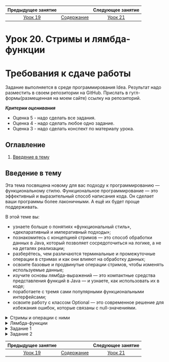    Предыдущее занятие   |         &nbsp;          |   Следующее занятие    
:----------------------:|:-----------------------:|:----------------------:
 [Урок 19](LESSON19.MD) | [Содержание](README.MD) | [Урок 21](LESSON21.MD)


# Урок 20. Стримы и лямбда-функции

# Требования к сдаче работы

Задание выполняется в среде программирования Idea. Результат надо разместить в своем репозитории на GitHub.
Прислать в гугл-формы(размещенная на моем сайте) ссылку на репозиторий.

***Критерии оценивания***

* Оценка 5 - надо сделать все задания.
* Оценка 4 - надо сделать любое одно задание.
* Оценка 3 - надо сделать конспект по материалу урока.

## Оглавление

1. [Введение в тему](#введение-в-тему)

## Введение в тему

Эта тема посвящена новому для вас подходу к программированию — функциональному стилю. 
Функциональное программирование — это эффективный и выразительный способ написания кода. 
Он сделает ваши программы более лаконичными. А ещё их будет проще поддерживать.

В этой теме вы:

* узнаете больше о понятиях «функциональный стиль», «декларативный и императивный подходы»;
* познакомитесь с концепцией стримов — это способ обработки данных в Java, который позволяет сосредоточиться на логике, а не на деталях реализации;
* разберётесь, чем различаются терминальные и промежуточные операции в стримах и как они влияют на обработку данных;
* освоите базовые и продвинутые операции стримов, чтобы изменять используемые данные;
* изучите основы лямбда-выражений — это компактные средства представления функций в Java — и узнаете, как использовать их в коде;
* поработаете с тремя сами популярными функциональными интерфейсами;
* освоите работу с классом Optional — это современное решение для избежания ошибок, которые связаны с null-значениями.

<details>

<summary>
Стримы и операции с ними
</summary>

## Стримы и операции с ними

Java — сложный современный язык, который предоставляет множество инструментов для решения одних и тех же задач.
Их изучение — это непрерывный процесс, вы постоянно будете встречаться всё с новыми и новыми способами оптимизировать код. 
О некоторых из них пойдёт речь в этой теме. 

### Преобразование потока объектов

Возьмём распространённую задачу — получить список объектов и преобразовать каждый
из них по заданному правилу. В качестве объектов выступят строки с путями файлов в файловой системе.
Для каждого из путей нужно оставить только имя файла.
Вот как это можно сделать с помощью цикла.

```java
import java.nio.file.Paths;
import java.util.ArrayList;
import java.util.List;

public class FilePathProcessor {

    public List<String> processFilePaths(List<String> paths) {
        List<String> result = new ArrayList<>();

        //проходим циклом по всем путям файлов
        for (String path: paths) {
            //для каждого пути получаем имя файла и добавляем его в итоговый список
            String fileName = Paths.get(path).getFileName().toString();
            result.add(fileName);
        }

        return result;
    }

    public static void main(String[] args) {
        List<String> paths = new ArrayList<>();
        paths.add("/home/bigbrother/docs/hide.txt");
        paths.add("hide.txt");
        paths.add("file3.tmp");
        paths.add("/home/bigbrother/downloads/movie.mp4");
        paths.add("/home/bigbrother/downloads/java_book.pdf");

        FilePathProcessor processor = new FilePathProcessor();
        List<String> processedPaths = processor.processFilePaths(paths);
        for (String newPath: processedPaths) {
            System.out.println(newPath);
        }
    }
}
```

![img.png](img.png)

Но такие задачи имеют тенденцию усложняться! Представьте, что нужно дополнительно исключить из вывода все строки, 
имеющие `расширение .tmp`. Дополнительно требуется переименовать файлы с именем `hide` в `very_secret_file`. 

Для лучшей читаемости модификацию имени файла и проверку условия вынесем в отдельные методы. Вот что получится.

```java
import java.nio.file.Paths;
import java.util.ArrayList;
import java.util.List;

public class FilePathProcessor {

    public List<String> processFilePaths(List<String> paths) {
        List<String> result = new ArrayList<>();
        //проходим циклом по всем путям файлов
        for (String path: paths) {
            //проверяем, что файл не имеет расширения .tmp
            if (!isTempFile(path)) {
                //получаем имя файла из его пути
                String fileName = getFileName(path);
                //переименовываем файлы с именем hide
                fileName = renameSecretFiles(fileName);
                result.add(fileName);
            }
        }

        return result;
    }

    private String getFileName(String filePath) {
        return Paths.get(filePath).getFileName().toString();
    }

    private String renameSecretFiles(String fileName) {
        if (fileName.startsWith("hide")) {
            return fileName.replace("hide", "very_secret_file");
        } else {
            return fileName;
        }
    }

    private boolean isTempFile(String fileName) {
        return fileName.endsWith(".tmp");
    }

    public static void main(String[] args) {
        List<String> paths = new ArrayList<>();
        paths.add("/home/bigbrother/docs/hide.txt");
        paths.add("hide.txt");
        paths.add("file3.tmp");
        paths.add("/home/bigbrother/downloads/movie.mp4");
        paths.add("/home/bigbrother/downloads/java_book.pdf");

        FilePathProcessor processor = new FilePathProcessor();
        List<String> processedPaths = processor.processFilePaths(paths);
        for (String newPath: processedPaths) {
            System.out.println(newPath);
        }
    }
}
```

![img_1.png](img_1.png)

Хоть мы и пытались не усложнять код, он всё равно стал длиннее и запутаннее. Если потребуется добавить новые трансформации 
для имён файлов или новые условия, по которым нужно их отбирать, то работать с кодом станет совсем тяжело


### Стрим

Для реализации таких операций, как трансформация и фильтрация последовательности объектов (и других подобных), 
Java предоставляет более удобный способ, чем циклы, — использование **Stream API** (от англ. _stream_ — «поток»).

Смысл Stream API в том, что на основе входного списка объектов создаётся **стрим** — специальная последовательность данных и операций, 
которые будут с ними выполняться. При этом стрим — это непосредственно поток данных с операциями, а Stream API — набор классов Java для работы со стримами.

Стрим позволяет не проходить вручную циклом по элементам — он даёт декларативно описать, 
что нужно сделать с каждым элементом. В этой теме мы поговорим и про концепцию стримов, и про использование Stream API.

### Как работают стримы

![img_2.png](img_2.png)

Представьте кастинг в новое музыкальное телешоу. На входе в телецентр стоит длинная очередь
претендентов — музыкантов и артистов. Один за другим они заходят в здание телецентра. 

Каждый претендент последовательно проходит мимо нескольких стоек с представителями шоу.
На первой проверяют, есть ли он в списках предварительной записи, если нет — дальше не пропускают.
На второй выдают инструкцию с описанием порядка кастинга. На третьей — делают быстрый грим, 
на четвёртой — выдают микрофон, на пятой — случайным образом называют песню, которую нужно будет исполнить.
Готовых участников группами по пять человек впускают в комнату, где сидит жюри.

Примерно так и работают стримы — получают на вход поток элементов и над каждым из них выполняют 
операции, такие как трансформация, фильтрация, агрегация нескольких элементов в один или другие. 
То есть стрим — это не только поток желающих спеть в музыкальном шоу, но и весь процесс отбора целиком.

![img_3.png](img_3.png)


### Операции над стримами

Операции, которые можно выполнять над стримами, делятся на две группы — **промежуточные** и **терминальные**.

* **Промежуточные** (англ. _intermediate_) — задают правила изменения стрима и возвращают трансформированный поток исходных данных.
В процессе работы может быть выполнено несколько промежуточных операций.

В примере с кастингом промежуточными операциями будут все (проверка записи, выдача песни и другие), кроме выхода участников к жюри.

* **Терминальные** (англ. _terminal_) — к ним относятся конечные операции. Терминальная операция запускает 
выполнение всех промежуточных операций, выполняет своё целевое действие и завершает работу над стримом. 
Она может вызываться у стрима только один раз.

В примере с кастингом терминальной операцией будет действие, когда очередная пятёрка участников выходит к жюри.

Если создать стрим и указать набор промежуточных операций, но не указать ни одной терминальной, ничего сделано не будет. 
Если жюри не готово слушать и отбирать участников кастинга, то им нет необходимости проходить все промежуточные этапы.
Такой подход называется **ленивыми вычислениями** (англ. _lazy evaluation_).

Вычисления выполняются только когда происходит запрос на их результат. Это значительно повышает эффективность программ.

![img_4.png](img_4.png)

### Синтаксис стримов

На первый взгляд, стримы похожи на коллекции, но есть существенная разница.
Коллекции предназначены только для хранения данных, а стримы сочетают в себе и данные,
и набор преобразований, который должен быть над этими данными выполнен. 
При этом с помощью Stream API можно создать стрим на основе коллекции.

Вернёмся к коду с обработчиком путей файлов. Чтобы создать стрим на основе коллекции, у неё вызывается метод `stream()`.
Нам нужно реализовать трансформацию и фильтрацию данных. Для трансформации применяется метод `map`, а для фильтрации — метод `filter`:

* `map` — применяет к каждому элементу стрима некоторое преобразование (оно задаётся в аргументе `map`). 
В результате изначальный элемент стрима заменяется результатом преобразования. Мы будем использовать `map` для превращения пути файла 
в имя, а также для переименования секретных файлов.
* `filter` — проверяет каждый элемент стрима на соответствие условию (условие задаётся в аргументе) и исключает из стрима все элементы,
не соответствующие ему. Мы используем `filter`, чтобы отсеять файлы с расширением `tmp`.

```java
import java.nio.file.Paths;
import java.util.ArrayList;
import java.util.List;
import java.util.stream.Collectors;

public class FilePathProcessor {

    public List<String> processFilePaths(List<String> paths) {
        List<String> result = paths
                //создаём стрим на основе списка
                .stream()
                //отфильтровываем из стрима файлы с расширением tmp
                .filter(filePath -> !filePath.endsWith(".tmp"))
                //заменяем в стриме каждый путь на имя файла
                .map(filePath -> Paths.get(filePath).getFileName().toString())
                //если файл является секретным, заменяем его название в стриме на very_secret_file 
                .map(fileName -> {
                    if (fileName.startsWith("hide")) {
                        return fileName.replace("hide", "very_secret_file");
                    } else {
                        return fileName;
                    }
                })
                //преобразуем стрим обратно в список
                .collect(Collectors.toList());

        return result;
    }

    public static void main(String[] args) {
        List<String> paths = new ArrayList<>();
        paths.add("/home/bigbrother/docs/hide.txt");
        paths.add("hide.txt");
        paths.add("file3.tmp");
        paths.add("/home/bigbrother/downloads/movie.mp4");
        paths.add("/home/bigbrother/downloads/java_book.pdf");

        FilePathProcessor processor = new FilePathProcessor();
        List<String> processedPaths = processor.processFilePaths(paths);
        for (String newPath: processedPaths) {
            System.out.println(newPath);
        }
    }
}
```

![img_5.png](img_5.png)

Вот что происходит:

1. На основе входного списка `paths` с помощью функции `stream()` создаётся новый стрим.
2. Затем для стрима последовательно указываются промежуточные операции, которые нужно выполнить с его элементами,
— один раз `filter` и два раза `map`.
3. В `filter` и `map` передаётся специальная конструкция, она напоминает обычное тело функции. 
В этой конструкции задаётся логика преобразования (для `map`) либо логика проверки (для `filter`), но без создания класса 
и даже без указания имени для этой функции. Такая конструкция называется **лямбда-выражение** — более детально вы познакомитесь с 
лямбдами в следующем уроке.
4. И наконец, стрим завершается терминальной операцией — `collect(Collectors.toList())`. Метод `collect` означает, что стрим 
нужно преобразовать в какой-то тип данных — в данном случае в `List`. Класс `Collectors` является частью `Stream API` и содержит в себе набор стандартных классов 
для преобразования стрима в другие типы данных.

![img_6.png](img_6.png)


</details>

<details>

<summary>Лямбда-функции</summary>

## Лямбда-функции

Поддержка таких функций присутствует практически во всех современных языках программирования — и Java не исключение. 

![img_7.png](img_7.png)

### Что такое и зачем

Лямбда-функциями называют функции, у которых нет имени и которые не принадлежат явно ни к какому классу. 
Они позволяют сделать привычный код короче и удобнее, а кроме того, добавляют некоторые новые возможности в язык программирования. 

> Создателем понятий «лямбда-исчисление» и «лямбда-выражение» считается математик Алонзо Чёрч. Ещё до появления первых ЭВМ он построил теорию, основанную на функциях, не имеющих имени,
> и взаимодействии между ними. Именно такие функции были названы лямбда-функциями.

Вы уже видели, что лямбда-функции удобно использовать, чтобы задать операции над стримами. 
Однако это не единственное их применение. Лямбда-функцию можно использовать везде,
где требуется передать объект класса, реализующего интерфейс ровно с одним методом. 

### Например, компаратор

Возьмём для примера интерфейс `Comparator`, который содержит в себе один метод `int compare(T o1, T o2)`. Везде, где требуется объект 
компаратора, вместо него можно использовать лямбда-функцию. 
Для начала реализуем пример без использования лямбд. Создадим класс `Circle` с тремя полями — координатами центра `centerX` и `centerY`,
а также радиусом `radius`. Определим `Comparator` для объектов `Circle` — будем сравнивать окружности в соответствии с 
их радиусами. Созданный `Comparator` будем использовать для сортировки массива окружностей.

```java
import java.util.Arrays;
import java.util.Comparator;
import java.util.List;

class Circle {
    private int centerX;
    private int centerY;
    private int radius;

    public Circle(int centerX, int centerY, int radius) {
        this.centerX = centerX;
        this.centerY = centerY;
        this.radius = radius;
    }

    public int getRadius() {
        return radius;
    }

    @Override
    public String toString() {
        return "Радиус окружности: " + radius
                + ", координаты: "
                + centerX
                + ", "
                + centerY;
    }
}

// объявляем класс, реализующий интерфейс Comparator
class CircleComparator implements Comparator<Circle> {
    @Override
    public int compare(Circle o1, Circle o2) {
        return o1.getRadius() - o2.getRadius();
    }
}

public class ComparatorDemo {
    public static void main(String[] args) {
        List<Circle> circles = Arrays.asList(
                new Circle(3, 5, 12),
                new Circle(1, -2, 4),
                new Circle(8, 8, 8),
                new Circle(5, 1, 7)
        );

        // сортируем список окружностей, используя класс-компаратор
        circles.sort(new CircleComparator());

        for (Circle circle: circles) {
            System.out.println(circle);
        }
    }
}
```

![img_8.png](img_8.png)

Такой код вполне имеет право на существование, особенно в том случае, если созданный нами `CircleComparator`
будет в дальнейшем использоваться где-то ещё. 

Однако часто бывает так, что класс-компаратор используется ровно один раз — там же, где его создали. 
В таком случае получается много лишних действий — объявлять новый класс, придумывать ему имя, создавать объект
этого класса и передавать его. Именно здесь на помощь приходят лямбда-функции. Перепишем код с использованием лямбд.


```java
import java.util.Arrays;
import java.util.List;

class Circle {
    private int centerX;
    private int centerY;
    private int radius;

    public Circle(int centerX, int centerY, int radius) {
        this.centerX = centerX;
        this.centerY = centerY;
        this.radius = radius;
    }

    public int getRadius() {
        return radius;
    }

    @Override
    public String toString() {
        return "Радиус окружности: " + radius
                + ", координаты: "
                + centerX
                + ", "
                + centerY;
    }
}

public class ComparatorDemo {
    public static void main(String[] args) {
        List<Circle> circles = Arrays.asList(
                new Circle(3, 5, 12),
                new Circle(1, -2, 4),
                new Circle(8, 8, 8),
                new Circle(5, 1, 7)
        );

        // вместо компаратора используем лямбду
        circles.sort((Circle circle1, Circle circle2) -> {
            return circle1.getRadius() - circle2.getRadius();
        });

        for (Circle circle: circles) {
            System.out.println(circle);
        }
    }
}
```

![img_9.png](img_9.png)

Теперь вся логика по сравнению окружностей выглядит так. 

```java
(Circle circle1, Circle circle2) -> {
    return circle1.getRadius() - circle2.getRadius();
});
```

![img_10.png](img_10.png)

### Синтаксис лямбда-выражений

Разберём подробнее синтаксис блока кода с лямбдой — **лямбда-выражения**. Они состоят из двух частей, разделённых оператором `->`. 

```java
(список входных параметров) -> { блок реализации функции};

```

При этом работают следующие правила:

**Параметры**
* Параметры заключаются в круглые скобки и разделяются запятыми. Например, `(Circle circle1, Circle circle2)`.
* Параметров может не быть.
* Если параметров нет, нужно оставить пустые круглые скобки. Например, такая 
лямбда будет возвращать строку с информацией о том, открыт ли магазин: `() -> "магазин закрыт"`.


**Блок реализации функции**
* Тело функции помещается в фигурные скобки. После ключевого слова `return`
нужно указать возвращаемое значение — иначе типом возвращаемого значения будет `[void]()`.
* Тело лямбды может состоять из одного и более выражений. В примере с окружностями одно 
выражение — `return circle1.getRadius() - circle2.getRadius();`. 
Если мы хотим реализовать более сложную логику, то тело лямбды будет состоять из нескольких выражений. 
К примеру, чтобы окружности с радиусом 0 попадали в конец отсортированного списка (то есть всегда считались бы больше другой окружности), 
мы можем использовать такую лямбду.

```java
circles.sort((Circle circle1, Circle circle2) -> {
    if (circle1.getRadius() == 0) {
        return 1;
    }
    if (circle2.getRadius() == 0) {
        return -1;
    }
    return circle1.getRadius() - circle2.getRadius();
})
```

### Как упростить код лямбды

В некоторых случаях запись лямбда-выражений в Java можно укоротить и упростить. Для этого действуют такие правила:

* Если параметр всего один, то круглые скобки необязательны. Например: `name -> System.out.println(name)` — такая лямбда выводит 
на экран переданное имя.
* Можно не указывать тип параметра, если Java может **вывести**(_Вывод типа — это свойство компилятора понимать на основе контекстной информации, каким должен быть тип переменной, параметра или возвращаемого значения._) 
его самостоятельно. Для параметров лямбда-функций компилятор может вывести тип практически во всех случаях.
В итоге запись становится короче: вместо `(Circle circle1, Circle circle2)` получится `(circle1, circle2)`.
* Если тело лямбды состоит из одного выражения, его можно не заключать в фигурные скобки.
Возвращаемое значение в этом случае указывается без ключевого слова `return`. 
Например, такая лямбда вычисляет длину окружности: `radius -> 2 * Math.*PI* * radius`.

Если применить эти правила к изначальному коду сравнения окружностей, 
лямбду можно записать в виде `(circle1, circle2) -> circle1.getRadius() - circle2.getRadius()`.

![img_12.png](img_12.png)

</details>


<details>
<summary>Задание 1</summary>

## Задание 1

Измените код лямбда-функции сравнения окружностей. Сделайте так, что если у двух окружностей совпадает радиус, то большей считается та окружность,
у которой больше сумма координат центра окружности. Добавьте в код геттеры для получения координат центра.

```java
import java.util.Arrays;
import java.util.List;

public class Practicum {
    public static void main(String[] args) {
        List<Circle> circles = Arrays.asList(
                new Circle(3, 5, 12),
                new Circle(1, -2, 4),
                new Circle(8, 8, 8),
                new Circle(5, 1, 8)
        );

        circles.sort((Circle circle1, Circle circle2) -> {
            //вставьте код лямбды здесь
        });

        for (Circle circle: circles) {
            System.out.println(circle);
        }
    }
}

class Circle {
    private int centerX;
    private int centerY;
    private int radius;

    public Circle(int centerX, int centerY, int radius) {
        this.centerX = centerX;
        this.centerY = centerY;
        this.radius = radius;
    }

    public int getRadius() {
        return radius;
    }

    @Override
    public String toString() {
        return "Радиус окружности: " + radius
                + ", координаты: "
                + centerX
                + ", "
                + centerY;
    }
    
    //добавьте геттеры для координат центра
}


```

### Подсказки

* Представьте, как выглядел бы код `compare` обычного компаратора для решения этой задачи.
* Функция должна возвращать положительное число, если первый аргумент больше второго, 0 — если они равны, отрицательное число — если первый меньше второго.

![img_11.png](img_11.png)

</details>


<details>
<summary>Задание 2</summary>

## Задание 2

Перед вами класс `BookEditor`, который обрабатывает текст книги как набор строк.
Основной метод этого класса — `processText(List<String> sourceText)`. Этот метод возвращает преобразованный набор строк, 
соответствующий правилам форматирования книг, принятым в издательстве. 

Отдельно преобразуется заголовок, отдельно — каждая строка текста. В `BookEditor` хранятся специальные обработчики — за них отвечают 
объекты интерфейсов `HeaderDecorator` для форматирования заголовка и `LineProcessor` для строк. 

Мы определили реализацию каждого из обработчиков в обычных Java-классах — `ToUpperCaseHeaderDecorator` 
приводит название книги к верхнему регистру, а `CapitalizeFirstLetterProcessor` делает первую букву в каждой строке заглавной.

Ваша задача — переписать код с использованием лямбда-функций вместо классов `ToUpperCaseHeaderDecorator` и `CapitalizeFirstLetterProcessor`,
а также добавить новый обработчик строк, который будет добавлять в конец каждой строки символ переноса строки `\n`.


```java
import java.util.ArrayList;
import java.util.Arrays;
import java.util.List;

public class BookEditor {

    private HeaderDecorator headerDecorator;
    private List<LineProcessor> lineProcessors = new ArrayList<>();

    public static void main(String[] args) {
        BookEditor bookEditor = new BookEditor();

        bookEditor.setHeaderDecorator(new ToUpperCaseHeaderDecorator());
        bookEditor.addLineProcessor(new CapitalizeFirstLetterProcessor());

        List<String> content = Arrays.asList(
                "Приключения Java-программиста",
                "История началась рано утром, ",
                "когда программист вышел из дома, ",
                "решив выпить утренний кофе."
        );

        List<String> resultContent = bookEditor.processText(content);
        System.out.println(resultContent);
    }

    public List<String> processText(List<String> sourceText) {
        List<String> resultText = new ArrayList<>();

        String sourceHeader = sourceText.get(0);
        String decoratedHeader = headerDecorator.decorate(sourceHeader);
        resultText.add(decoratedHeader);

        for (int i=1; i<sourceText.size(); i++) {
            String currentLine = sourceText.get(i);
            for (LineProcessor processor: lineProcessors) {
                currentLine = processor.processLine(currentLine);
            }
            resultText.add(currentLine);
        }

        return resultText;
    }

    public void setHeaderDecorator(HeaderDecorator headerDecorator) {
        this.headerDecorator = headerDecorator;
    }

    public void addLineProcessor(LineProcessor lineProcessor) {
        this.lineProcessors.add(lineProcessor);
    }
}

interface HeaderDecorator {
    String decorate(String header);
}

interface LineProcessor {
    String processLine(String line);
}

class ToUpperCaseHeaderDecorator implements HeaderDecorator {
    @Override
    public String decorate(String header) {
        return header.toUpperCase() + "\n";
    }
}

class CapitalizeFirstLetterProcessor implements LineProcessor {
    @Override
    public String processLine(String line) {
        return line.substring(0, 1).toUpperCase() + line.substring(1);
    }
}
```


### Подсказки

* Перепишите функции `decorate` и `processLine` в формате лямбда-функций по образцу `(список входных параметров) -> { блок реализации функции}`.
* Создавать лямбда-функции можно в том же месте кода, где сейчас создаются конкретные объекты —
реализации интерфейсов `ToUpperCaseHeaderDecorator` и `CapitalizeFirstLetterProcessor`.
* Сами классы `ToUpperCaseHeaderDecorator` и `CapitalizeFirstLetterProcessor` вам больше не нужны — их можно удалить.

</details>


   Предыдущее занятие   |         &nbsp;          |   Следующее занятие    
:----------------------:|:-----------------------:|:----------------------:
 [Урок 19](LESSON19.MD) | [Содержание](README.MD) | [Урок 21](LESSON21.MD) 

